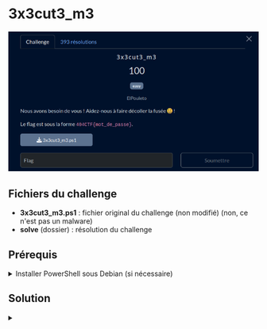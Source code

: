 # 3x3cut3_m3


![challenge](challenge.png)

## Fichiers du challenge

* **3x3cut3_m3.ps1** : fichier original du challenge (non modifié) (non, ce n'est pas un malware)
* **solve** (dossier) : résolution du challenge

## Prérequis

<details>

<summary>Installer PowerShell sous Debian (si nécessaire)</summary>

[Installing PowerShell on Debian - Microsoft Learn](https://learn.microsoft.com/en-us/powershell/scripting/install/install-debian?view=powershell-7.5)

```sh
###################################
# Prerequisites

# Update the list of packages
sudo apt-get update

# Install pre-requisite packages.
sudo apt-get install -y wget

# Get the version of Debian
source /etc/os-release

# Download the Microsoft repository GPG keys
wget -q https://packages.microsoft.com/config/debian/$VERSION_ID/packages-microsoft-prod.deb

# Register the Microsoft repository GPG keys
sudo dpkg -i packages-microsoft-prod.deb

# Delete the Microsoft repository GPG keys file
rm packages-microsoft-prod.deb

# Update the list of packages after we added packages.microsoft.com
sudo apt-get update

###################################
# Install PowerShell
sudo apt-get install -y powershell

# Start PowerShell
pwsh
```

</details>

<h2>Solution</h2>

<details>
<summary></summary>

1. Dé-obscurcir le script PowerShell.
  * On décode le premier étage manuellement avec CyberChef, puis le second, ...
  * On automatise ==> `deobfuscate.py`. Problème, quand s'arrêter ?
  * Après exécution, on tombe sur un mot clé dû à une erreur : `SendKeys`. Un autre mot clé aurait pû être `Host` (Read-Host et Write-Host). On recherche ce mot clé dans le base64 décodé : s'il n'est pas présent, on continue à décoder.
  * Résultat : `dobf_3x3cut3_m3.ps1`
2. Rendre le script lisible
  * ChatGPT pour renommer les variables + changer le base64 par le texte brut pour les messages affichés.
  * Résultat : `human_readable_3x3cut3_m3.ps1`
3. Inversion du chiffrement
  * On ne connaît pas le nom d'utilisateur (nota : on aurait pu essayer le nom du créateur du chall), mais seul le nombre de caractères est nécessaire
  * On tente donc un bruteforce jusqu'à 20 (qui a un nom d'utilisateur de 20 caractères ?) ==> `solve.ps1`
  * Concluant !